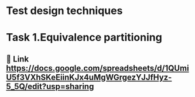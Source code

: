 # Test design techniques
# Task 1.Equivalence partitioning
## 🔗 Link https://docs.google.com/spreadsheets/d/1QUmiU5f3VXhSKeEiinKJx4uMgWGrgezYJJfHyz-5_5Q/edit?usp=sharing
